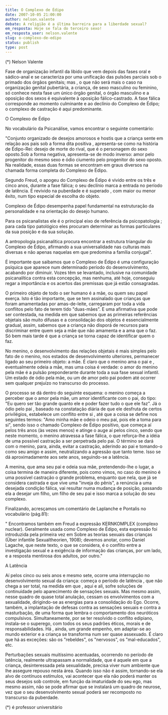 ```yaml
---
title: O Complexo de Édipo
date: 2007-10-05 21:00:00
author: nelson.valente
debate: A religião é a última barreira para a liberdade sexual?
em_resposta: Hoje se fala do terceiro sexo!
em_resposta_user: nelson.valente
slug: o-complexo-de-edipo
status: publish 
type: post
---
```


  

(\*) Nelson Valente  

Fase de organização infantil da libido que vem depois das fases oral e sádico-anal e se caracteriza por uma unificação das pulsões parciais sob o primado dos órgãos genitais; mas , o que não será mais o caso na organização genital pubertária, a criança, de sexo masculino ou feminino, só conhece nesta fase um único órgão genital, o órgão masculino e a oposição dos sexos é equivalente à oposição fálico-castrado. A fase fálica corresponde ao momento culminante e ao declínio do Complexo de Édipo; o complexo de castração é aqui predominante.  

  

  

  

O Complexo de Édipo  

  

No vocabulário da Psicanálise, vamos encontrar o seguinte comentário:  

"Conjunto organizado de desejos amorosos e hostis que a criança sente em relação aos pais sob a forma dita positiva , apresenta-se como na história de Édipo-Rei: desejo de morte do rival, que é o personagem do sexo oposto.Sob a forma negativa, apresenta-se de modo inverso: amor pelo progenitor do mesmo sexo e ódio ciumento pelo progenitor do sexo oposto. Na realidade, essas duas formas se encontram em graus diversos na chamada forma completa do Complexo de Édipo.  

Segundo Freud, o apogeu do Complexo de Édipo é vivido entre os três e cinco anos, durante a fase fálica; o seu declínio marca a entrada no período de latência. É revivido na puberdade e é superado , com maior ou menor êxito, num tipo especial de escolha do objeto.  

Complexo de Édipo desempenha papel fundamental na estruturação da personalidade e na orientação do desejo humano.  

Para os psicanalistas ele é o principal eixo de referência da psicopatologia ; para cada tipo patológico eles procuram determinar as formas particulares da sua posição e da sua solução.  

A antropologia psicanalítica procura encontrar a estrutura triangular do Complexo de Édipo, afirmando a sua universalidade nas culturas mais diversas e não apenas naquelas em que predomina a família conjugal".   

  

É importante que saibamos que o Complexo de Édipo é uma configuração psíquica que aparece num determinado período do desenvolvimento, acabando por diminuir. Vozes têm se levantado, inclusive na comunidade psicanalítica contra esta concepção, mas nenhuma, até hoje, conseguiu regar a importância e os acertos das premissas que já estão consagradas.  

O primeiro objeto de todo o ser humano é a mãe, ou quem seu papel exerça. Isto é tão importante, que se tem assinalado que crianças que foram amamentadas por amas-de-leite, carregaram por toda a vida conflitos pelo fato de terem tido "duas-mães". E uma afirmativa que pode ser contestada, na medida em que sabemos que as primeiras referências objetais são muito difusas e a consolidação dos objetos é essencialmente gradual, assim, sabemos que a criança não disporá de recursos para discriminar entre quem seja a mãe que não amamenta e a ama que o faz. Só bem mais tarde é que a criança se torna capaz de identificar quem o faz.  

No menino, o desenvolvimento das relações objetais é mais simples pelo fato de o menino, nos estados de desenvolvimento ulteriores, permanecer ligado ao seu primeiro objeto: a mãe. É claro que o menino ama o pai e , eventualmente odeia a mãe, mas uma coisa é verdade: o amor do menino pela mãe é a pulsão preponderante durante toda a sua fase sexual infantil. Um estado de ódio pela mãe, ou um de amor pelo pai podem até ocorrer sem qualquer prejuízo no transcurso do processo.  

O processo se dá dentro do seguinte esquema: o menino começa a perceber que o amor pela mãe, um amor identificante com o pai, do tipo: "Eu quero ser tão grande quanto ele e poder fazer tudo o que ele faz". Já o ódio pelo pai , baseado na constatação diária de que ele desfruta de certos privilégios, estabelece um conflito entre si , até que a coisa se define nos seguintes termos: "Amo minha mãe e odeio o meu pai, pois ele a toma para si", sendo isso o chamado Complexo de Édipo positivo, que começa aí pelos três anos (às vezes menos) e atinge o auge aí pelos cinco, sendo que neste momento, o menino atravessa a fase fálica, o que reforça-lhe a idéia de uma possível castração a ser perpetrada pelo pai. O término se dará com o menino, para, ainda, evitar a castração, aderindo ao pai e tomando-o como seu amigo e assim, neutralizando a agressão que tanto teme. Isso se dá aproximadamente aos sete anos, seguindo-se a latência.  

A menina, que ama seu pai e odeia sua mãe, pretendendo-lhe o lugar, a coisa termina de maneira diferente, pois como vimos, no caso do menino é uma possível castração o grande problema, enquanto que nela, que já se considera castrada e que vive uma "inveja do pênis", a renúncia a uma desejada condição fálica, vai resultar numa mudança de posição, passando ela a desejar um filho, um filho de seu pai e isso marca a solução do seu complexo.  

Finalizando, acresçamos um comentário de Laplanche e Pontalis no vocabulário (pág.81):  

  

" Encontramos também em Freud a expressão KERNKOMPLEX (complexo nuclear). Geralmente usada como Complexo de Édipo, esta expressão foi introduzida pela primeira vez em Sobre as teorias sexuais das crianças (Über infantile Sexualtheorien, 1908); devemos anotar, como Daniel Lagache, que neste texto, o que se considera, é o conflito entre a investigação sexual e a exigência de informação das crianças, por um lado, e a resposta mentirosa dos adultos, por outro."   

  

  

A Latência  

  

  

Aí pelos cinco ou seis anos e mesmo sete, ocorre uma interrupção no desenvolvimento sexual da criança: começa o período de latência , que não chega a ser total, na medida em que , aqui e ali, sofre soluções de continuidade pelo aparecimento de sensações sexuais. Mas mesmo assim, nesse quadro de quase total anulação, cessam os envolvimentos com a sexualidade, dirigindo-se as energias para a consolidação do Ego. Ocorre, também, a implantação de defesas contra as sensações sexuais e contra a masturbação, de uma forma que lembra o comportamento dos neuróticos compulsivos. Simultaneamente, por se ter resolvido o conflito edipiano, instala-se o superego, com todos os seus padrões éticos, morais e de responsabilidades. Há , ainda, um grande empenho, em adaptar-se ao mundo exterior e a criança se transforma num ser quase assexuado. É claro que há as exceções: são os "rebeldes", os "nervosos", os "mal-educados", etc.  

Perturbações sexuais muitíssimo acentuadas, ocorrendo no período de latência, realmente ultrapassam a normalidade, que é aquele em que a criança, desinteressada pela sexualidade, precisa viver num ambiente que lhe assegure repouso nesta área. Quando isso não é assim, tornando-se ela alvo de contínuos estímulos, vai acontecer que ela não poderá manter os seus desejos sob controle, em função da imaturidade do seu ego, mas mesmo assim, não se pode afirmar que se instalará um quadro de neurose, vez que o seu desenvolvimento sexual poderá ser recomposto no transcurso da puberdade.   

(\*) é professor universitário
